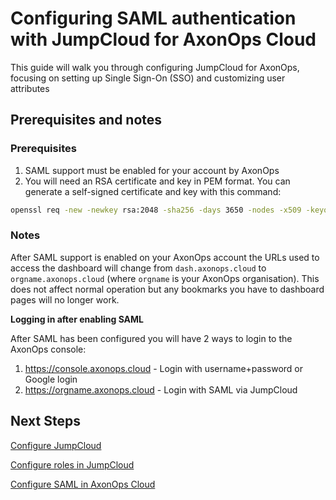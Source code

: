 Configuring SAML authentication with JumpCloud for AxonOps Cloud
================================================================

This guide will walk you through configuring JumpCloud for AxonOps, focusing on setting up Single Sign-On (SSO) and customizing user attributes

## Prerequisites and notes

### Prerequisites

1. SAML support must be enabled for your account by AxonOps
2. You will need an RSA certificate and key in PEM format. You can generate a self-signed certificate and key with this command:
```bash
openssl req -new -newkey rsa:2048 -sha256 -days 3650 -nodes -x509 -keyout saml.key -out saml.crt
```

### Notes

After SAML support is enabled on your AxonOps account the URLs used to access the dashboard will change
from `dash.axonops.cloud` to `orgname.axonops.cloud` (where `orgname` is your AxonOps organisation).
This does not affect normal operation but any bookmarks you have to dashboard pages will no longer work.

**Logging in after enabling SAML**

After SAML has been configured you will have 2 ways to login to the AxonOps console:

1. https://console.axonops.cloud - Login with username+password or Google login
2. https://orgname.axonops.cloud - Login with SAML via JumpCloud

## Next Steps

[Configure JumpCloud](01-jumpcloud-app.md)

[Configure roles in JumpCloud](02-jumpcloud-roles.md)

[Configure SAML in AxonOps Cloud](03-axonops-saml-jumpcloud.md)
